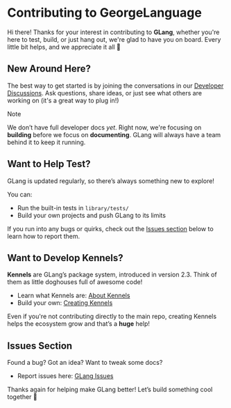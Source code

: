 # Contributing to GeorgeLanguage

Hi there! Thanks for your interest in contributing to **GLang**, whether you're here to test, build, or just hang out, we're glad to have you on board. Every little bit helps, and we appreciate it all 🙏

## New Around Here?

The best way to get started is by joining the conversations in our [Developer Discussions](https://github.com/george-language/glang/discussions/categories/developers-discussion).
Ask questions, share ideas, or just see what others are working on (it's a great way to plug in!)

> [!NOTE]
> We don’t have full developer docs _yet_. Right now, we're focusing on **building** before we focus on **documenting**. GLang will always have a team behind it to keep it running.

## Want to Help Test?

GLang is updated regularly, so there’s always something new to explore!

You can:
- Run the built-in tests in `library/tests/`
- Build your own projects and push GLang to its limits

If you run into any bugs or quirks, check out the [Issues section](#-issues-section) below to learn how to report them.

## Want to Develop Kennels?

**Kennels** are GLang’s package system, introduced in version 2.3. Think of them as little doghouses full of awesome code!

- Learn what Kennels are: [About Kennels](https://george-language.github.io/docs/kennels/)
- Build your own: [Creating Kennels](https://george-language.github.io/docs/kennels/creating)

Even if you're not contributing directly to the main repo, creating Kennels helps the ecosystem grow and that’s a **huge** help!

## Issues Section

Found a bug? Got an idea? Want to tweak some docs?

- Report issues here: [GLang Issues](https://github.com/george-language/glang/issues)

Thanks again for helping make GLang better! Let’s build something cool together 👊
